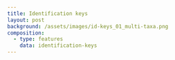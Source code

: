 ```yaml
---
title: Identification keys
layout: post
background: /assets/images/id-keys_01_multi-taxa.png
composition:
  - type: features
    data: identification-keys
---
```


